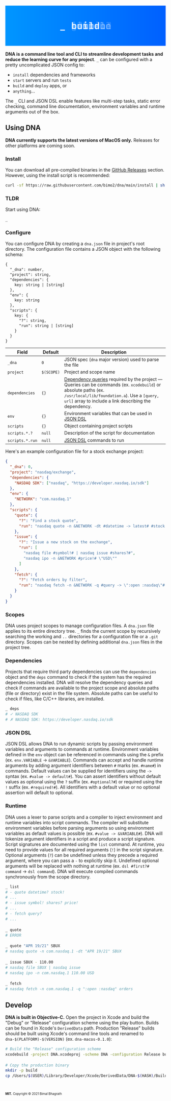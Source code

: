 ![Banner](.github/assets/banner.svg)

**DNA is a command line tool and CLI to streamline development tasks and reduce the learning curve for any project**. `_` can be configured with a pretty uncomplicated JSON config to:

- `install` dependencies and frameworks
- `start` servers and run `tests`
- `build` and `deploy` apps, or
- `anything`...

The `_` CLI and JSON DSL enable features like multi-step tasks, static error checking, command line documentation, environment variables and runtime arguments out of the box.

<!-- **The full documentation is available on the [official docs website](https://web.site).** -->

## Using DNA

**DNA currently supports the latest versions of MacOS only.** Releases for other platforms are coming soon.

### Install

You can download all pre-compiled binaries in the [GitHub Releases](https://github.com/bimo2/dna/releases) section. However, using the install script is recommended:

```sh
curl -sf https://raw.githubusercontent.com/bimo2/dna/main/install | sh
```

### TLDR

Start using DNA:

```sh
_
```

### Configure

You can configure DNA by creating a `dna.json` file in project's root directory. The configuration file contains a JSON object with the following schema:

```
{
  "_dna": number,
  "project": string,
  "dependencies": {
    key: string | [string]
  },
  "env": {
    key: string
  },
  "scripts": {
    key: {
      "?": string,
      "run": string | [string]
    }
  }
}
```

| Field           | Default    | Description                                                                                                                                                                                                                                   |
| --------------- | ---------- | --------------------------------------------------------------------------------------------------------------------------------------------------------------------------------------------------------------------------------------------- |
| `_dna`          | `0`        | JSON spec (`dna` major version) used to parse the file                                                                                                                                                                                        |
| `project`       | `$(SCOPE)` | Project and scope name                                                                                                                                                                                                                        |
| `dependencies`  | `{}`       | [Dependency queries](#dependencies) required by the project &mdash; Queries can be commands (ex. `xcodebuild`) or absolute paths (ex. `/usr/local/lib/foundation.a`). Use a `[query, url]` array to include a link describing the dependency. |
| `env`           | `{}`       | Environment variables that can be used in [JSON DSL](#json-dsl)                                                                                                                                                                               |
| `scripts`       | `{}`       | Object containing project scripts                                                                                                                                                                                                             |
| `scripts.*.?`   | `null`     | Description of the script for documentation                                                                                                                                                                                                   |
| `scripts.*.run` | `null`     | [JSON DSL](#json-dsl) commands to run                                                                                                                                                                                                         |

Here's an example configuration file for a stock exchange project:

```json
{
  "_dna": 0,
  "project": "nasdaq/exchange",
  "dependencies": {
    "NASDAQ SDK": ["nasdaq", "https://developer.nasdaq.io/sdk"]
  },
  "env": {
    "NETWORK": "com.nasdaq.1"
  },
  "scripts": {
    "quote": {
      "?": "Find a stock quote",
      "run": "nasdaq quote -n &NETWORK -dt #datetime -> latest# #stock!#"
    },
    "issue": {
      "?": "Issue a new stock on the exchange",
      "run": [
        "nasdaq file #symbol!# | nasdaq issue #shares?#",
        "nasdaq ipo -n &NETWORK #price!# \"USD\""
      ]
    },
    "fetch": {
      "?": "Fetch orders by filter",
      "run": "nasdaq fetch -n &NETWORK -q #query -> \":open :nasdaq\"# orders"
    }
  }
}
```

### Scopes

DNA uses project scopes to manage configuration files. A `dna.json` file applies to its entire directory tree. `_` finds the current scope by recursively searching the working and `..` directories for a configuration file or a `.git` directory. Scopes can be nested by defining additional `dna.json` files in the project tree.

### Dependencies

Projects that require third party dependencies can use the `dependencies` object and the `deps` command to check if the system has the required dependencies installed. DNA will resolve the dependency queries and check if commands are available to the project scope and absolute paths (file or directory) exist in the file system. Absolute paths can be useful to check if files, like C/C++ libraries, are installed.

```sh
_ deps
# ✓ NASDAQ SDK
# ✗ NASDAQ SDK: https://developer.nasdaq.io/sdk
```

### JSON DSL

JSON DSL allows DNA to run dynamic scripts by passing environment variables and arguments to commands at runtime. Environment variables defined in the `env` object can be referenced in commands using the `&` prefix (ex. `env.VARIABLE` &rarr; `&VARIABLE`). Commands can accept and handle runtime arguments by adding argument identifiers between `#` marks (ex. `#name#`) in commands. Default values can be supplied for identifiers using the `->` syntax (ex. `#value -> default#`). You can assert identifiers without default values as optional using the `?` suffix (ex. `#optional?#`) or required using the `!` suffix (ex. `#required!#`). All identifiers with a default value or no optional assertion will default to optional.

### Runtime

DNA uses a lexer to parse scripts and a compiler to inject environment and runtime variables into script commands. The compiler will substitute environment variables before parsing arguments so using environment variables as default values is possible (ex. `#value -> &VARIABLE#`). DNA will tokenize argument identifiers in a script and produce a script signature. Script signatures are documented using the `list` command. At runtime, you need to provide values for all required arguments (`!`) in the script signature. Optional arguments (`?`) can be undefined unless they precede a required argument, where you can pass a `-` to explicitly skip it. Undefined optional arguments will be replaced with nothing at runtime (ex. `dsl #first?# command` &rarr; `dsl command`). DNA will execute compiled commands synchronously from the scope directory.

```sh
_ list
# - quote datetime? stock!
# ...
# - issue symbol! shares? price!
# ...
# - fetch query?
# ...

_ quote
# ERROR

_ quote "APR 19/21" SBUX
# nasdaq quote -n com.nasdaq.1 -dt "APR 19/21" SBUX

_ issue SBUX - 110.00
# nasdaq file SBUX | nasdaq issue
# nasdaq ipo -n com.nasdaq.1 110.00 USD

_ fetch
# nasdaq fetch -n com.nasdaq.1 -q ":open :nasdaq" orders
```

## Develop

**DNA is built in Objective-C.** Open the project in Xcode and build the "Debug" or "Release" configuration scheme using the play button. Builds can be found in Xcode's `DerivedData` path. Production "Release" builds should be built using Xcode's command line tools and renamed to `dna-$(PLATFORM)-$(VERSION)` (ex. `dna-macos-0.1.0`):

```sh
# Build the "Release" configuration scheme
xcodebuild -project DNA.xcodeproj -scheme DNA -configuration Release build

# Copy the production binary
mkdir -p build
cp /Users/$(USER)/Library/Developer/Xcode/DerivedData/DNA-$(HASH)/Build/Products/Release/DNA ./build/dna-$(PLATFORM)-$(VERSION)
```

#

<sub><sup>**MIT.** Copyright &copy; 2021 Bimal Bhagrath</sup></sub>
